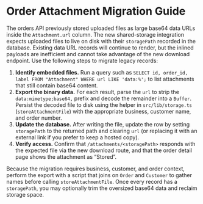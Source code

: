 # Order Attachment Migration Guide

The orders API previously stored uploaded files as large base64 data URLs inside the `Attachment.url` column.
The new shared-storage integration expects uploaded files to live on disk with their `storagePath` recorded
in the database. Existing data URL records will continue to render, but the inlined payloads are inefficient
and cannot take advantage of the new download endpoint. Use the following steps to migrate legacy records:

1. **Identify embedded files.** Run a query such as `SELECT id, order_id, label FROM "Attachment" WHERE url LIKE 'data:%';`
   to list attachments that still contain base64 content.
2. **Export the binary data.** For each result, parse the `url` to strip the `data:mimetype;base64,` prefix and
   decode the remainder into a `Buffer`. Persist the decoded file to disk using the helper in `src/lib/storage.ts`
   (`storeAttachmentFile`) with the appropriate business, customer name, and order number.
3. **Update the database.** After writing the file, update the row by setting `storagePath` to the returned path and
   clearing `url` (or replacing it with an external link if you prefer to keep a hosted copy).
4. **Verify access.** Confirm that `/attachments/<storagePath>` responds with the expected file via the new download
   route, and that the order detail page shows the attachment as “Stored”.

Because the migration requires business, customer, and order context, perform the export with a script that joins
on `Order` and `Customer` to gather names before calling `storeAttachmentFile`. Once every record has a
`storagePath`, you may optionally trim the oversized base64 data and reclaim storage space.
